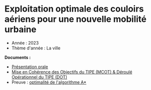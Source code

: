 # Exploitation optimale des couloirs aériens pour une nouvelle mobilité urbaine

- Année : 2023
- Thème d'année : La ville

**Documents :**
- [Présentation orale](https://github.com/QGarot/tipe-la-ville/blob/master/files/TIPE%20Pr%C3%A9sentation.pdf)
- [Mise en Cohérence des Objectifs du TIPE (MCOT) & Déroulé Opérationnel du TIPE (DOT)](https://github.com/QGarot/tipe-la-ville/blob/master/files/MCOT_DOT.pdf)
- Preuve : [optimalité de l'algorithme A*](https://github.com/QGarot/tipe-la-ville/blob/master/files/optimality_proof.md)

